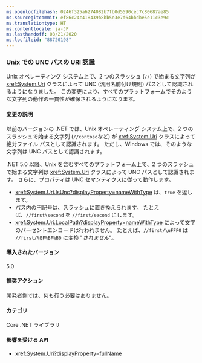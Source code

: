 ```yaml
---
ms.openlocfilehash: 0246f325a6274082b7fb0d5590cec7c80687ae85
ms.sourcegitcommit: ef86c24c418439b8bb5e3e7d64bbdbe5e11c3e9c
ms.translationtype: HT
ms.contentlocale: ja-JP
ms.lasthandoff: 08/21/2020
ms.locfileid: "88720198"
---
```

### <a name="uri-recognition-of-unc-paths-on-unix"></a>Unix での UNC パスの URI 認識

Unix オペレーティング システム上で、2 つのスラッシュ (`//`) で始まる文字列が <xref:System.Uri> クラスによって UNC (汎用名前付け規則) パスとして認識されるようになりました。 この変更により、すべてのプラットフォームでそのような文字列の動作の一貫性が確保されるようになります。

#### <a name="change-description"></a>変更の説明

以前のバージョンの .NET では、Unix オペレーティング システム上で、2 つのスラッシュで始まる文字列 (`//contoso`など) が <xref:System.Uri> クラスによって絶対ファイル パスとして認識されます。 ただし、Windows では、そのような文字列は UNC パスとして認識されます。

.NET 5.0 以降、Unix を含むすべてのプラットフォーム上で、2 つのスラッシュで始まる文字列は <xref:System.Uri> クラスによって UNC パスとして認識されます。 さらに、プロパティは UNC セマンティクスに従って動作します。

- <xref:System.Uri.IsUnc?displayProperty=nameWithType> は、`true` を返します。
- パス内の円記号は、スラッシュに置き換えられます。 たとえば、`//first\second` を `//first/second` にします。
- <xref:System.Uri.LocalPath?displayProperty=nameWithType> によって文字のパーセントエンコードは行われません。 たとえば、`//first/\uFFF0` は `//first/%EF%BF%B0` に変換 "*されません*"。

#### <a name="version-introduced"></a>導入されたバージョン

5.0

#### <a name="recommended-action"></a>推奨アクション

開発者側では、何も行う必要はありません。

#### <a name="category"></a>カテゴリ

Core .NET ライブラリ

#### <a name="affected-apis"></a>影響を受ける API

- <xref:System.Uri?displayProperty=fullName>

<!--

#### Affected APIs

- `T:System.Uri`

-->
